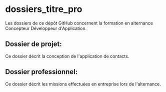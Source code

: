 # dossiers_titre_pro

Les dossiers de ce dépôt GitHub concernent la formation en alternance Concepteur Développeur d'Application.

Dossier de projet: 
------------------
Ce dossier décrit la conception de l'application de contacts.


Dossier professionnel: 
----------------------
Ce dossier décrit les missions effectuées en entreprise lors de l'alternance.

